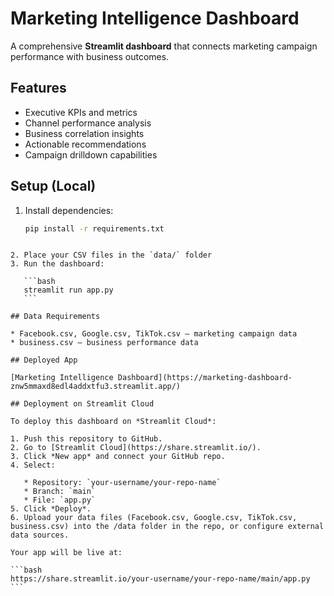 
# Marketing Intelligence Dashboard

A comprehensive **Streamlit dashboard** that connects marketing campaign performance with business outcomes.

## Features

- Executive KPIs and metrics  
- Channel performance analysis  
- Business correlation insights  
- Actionable recommendations  
- Campaign drilldown capabilities  

## Setup (Local)

1. Install dependencies:
   ```bash
   pip install -r requirements.txt
````

2. Place your CSV files in the `data/` folder
3. Run the dashboard:

   ```bash
   streamlit run app.py
   ```

## Data Requirements

* Facebook.csv, Google.csv, TikTok.csv — marketing campaign data
* business.csv — business performance data

## Deployed App

[Marketing Intelligence Dashboard](https://marketing-dashboard-znw5mmaxd8edl4addxtfu3.streamlit.app/)

## Deployment on Streamlit Cloud

To deploy this dashboard on *Streamlit Cloud*:

1. Push this repository to GitHub.
2. Go to [Streamlit Cloud](https://share.streamlit.io/).
3. Click *New app* and connect your GitHub repo.
4. Select:

   * Repository: `your-username/your-repo-name`
   * Branch: `main`
   * File: `app.py`
5. Click *Deploy*.
6. Upload your data files (Facebook.csv, Google.csv, TikTok.csv, business.csv) into the /data folder in the repo, or configure external data sources.

Your app will be live at:

```bash
https://share.streamlit.io/your-username/your-repo-name/main/app.py
```

